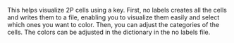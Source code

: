 This helps visualize 2P cells using a key. First, no labels creates all the cells and writes them to a file, enabling you to visualize them easily and select which ones you want to color. Then, you can adjust the categories of the cells. The colors can be adjusted in the dictionary in the no labels file. 
